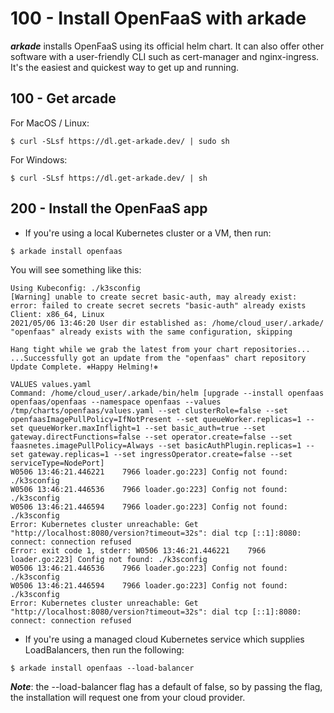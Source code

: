 # 100 - Install OpenFaaS with arkade

***arkade*** installs OpenFaaS using its official helm chart. It can also offer other software with a user-friendly CLI such as cert-manager and nginx-ingress. It's the easiest and quickest way to get up and running.

## 100 - Get arcade

For MacOS / Linux:

```$ curl -SLsf https://dl.get-arkade.dev/ | sudo sh```

For Windows:

```$ curl -SLsf https://dl.get-arkade.dev/ | sh```

## 200 - Install the OpenFaaS app

- If you're using a local Kubernetes cluster or a VM, then run:

```$ arkade install openfaas```

You will see something like this:

```
Using Kubeconfig: ./k3sconfig
[Warning] unable to create secret basic-auth, may already exist: error: failed to create secret secrets "basic-auth" already exists
Client: x86_64, Linux
2021/05/06 13:46:20 User dir established as: /home/cloud_user/.arkade/
"openfaas" already exists with the same configuration, skipping

Hang tight while we grab the latest from your chart repositories...
...Successfully got an update from the "openfaas" chart repository
Update Complete. ⎈Happy Helming!⎈

VALUES values.yaml
Command: /home/cloud_user/.arkade/bin/helm [upgrade --install openfaas openfaas/openfaas --namespace openfaas --values /tmp/charts/openfaas/values.yaml --set clusterRole=false --set openfaasImagePullPolicy=IfNotPresent --set queueWorker.replicas=1 --set queueWorker.maxInflight=1 --set basic_auth=true --set gateway.directFunctions=false --set operator.create=false --set faasnetes.imagePullPolicy=Always --set basicAuthPlugin.replicas=1 --set gateway.replicas=1 --set ingressOperator.create=false --set serviceType=NodePort]
W0506 13:46:21.446221    7966 loader.go:223] Config not found: ./k3sconfig
W0506 13:46:21.446536    7966 loader.go:223] Config not found: ./k3sconfig
W0506 13:46:21.446594    7966 loader.go:223] Config not found: ./k3sconfig
Error: Kubernetes cluster unreachable: Get "http://localhost:8080/version?timeout=32s": dial tcp [::1]:8080: connect: connection refused
Error: exit code 1, stderr: W0506 13:46:21.446221    7966 loader.go:223] Config not found: ./k3sconfig
W0506 13:46:21.446536    7966 loader.go:223] Config not found: ./k3sconfig
W0506 13:46:21.446594    7966 loader.go:223] Config not found: ./k3sconfig
Error: Kubernetes cluster unreachable: Get "http://localhost:8080/version?timeout=32s": dial tcp [::1]:8080: connect: connection refused
```

- If you're using a managed cloud Kubernetes service which supplies LoadBalancers, then run the following:

```$ arkade install openfaas --load-balancer```

***Note***: the --load-balancer flag has a default of false, so by passing the flag, the installation will request one from your cloud provider.
